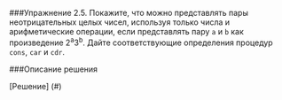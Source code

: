 ###Упражнение 2.5.
Покажите, что можно представлять пары неотрицательных целых чисел, используя только числа
и арифметические операции, если представлять пару `a` и `b` как произведение 2<sup>a</sup>3<sup>b</sup>. 
Дайте соответствующие определения процедур `cons`, `car` и `cdr`.

###Описание решения
<!---(../../src/chapter02/ex-2-05.rkt)--->
[Решение] (#)
